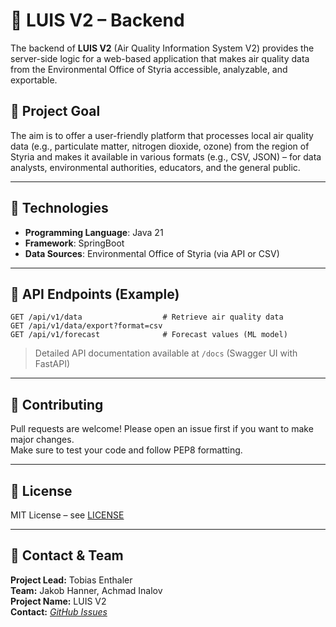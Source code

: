 # 🌱 LUIS V2 – Backend

The backend of **LUIS V2** (Air Quality Information System V2) provides the server-side logic for a web-based application that makes air quality data from the Environmental Office of Styria accessible, analyzable, and exportable.

## 🚀 Project Goal

The aim is to offer a user-friendly platform that processes local air quality data (e.g., particulate matter, nitrogen dioxide, ozone) from the region of Styria and makes it available in various formats (e.g., CSV, JSON) – for data analysts, environmental authorities, educators, and the general public.

---

## 🔧 Technologies

- **Programming Language**: Java 21
- **Framework**: SpringBoot
- **Data Sources**: Environmental Office of Styria (via API or CSV)


---

## 📁 API Endpoints (Example)

```http
GET /api/v1/data                  # Retrieve air quality data
GET /api/v1/data/export?format=csv
GET /api/v1/forecast              # Forecast values (ML model)
```

> Detailed API documentation available at `/docs` (Swagger UI with FastAPI)

---

## 🤝 Contributing

Pull requests are welcome! Please open an issue first if you want to make major changes.  
Make sure to test your code and follow PEP8 formatting.

---

## 📄 License

MIT License – see [LICENSE](LICENSE)

---

## 🧠 Contact & Team

**Project Lead:** Tobias Enthaler  
**Team:** Jakob Hanner, Achmad Inalov  
**Project Name:** LUIS V2  
**Contact:** *[GitHub Issues](https://github.com/luis-v2/luis-v2-backend/issues)*
